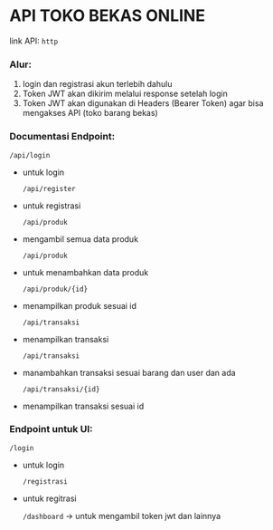# API TOKO BEKAS ONLINE

link API:
`http`

### Alur:

1. login dan registrasi akun terlebih dahulu
2. Token JWT akan dikirim melalui response setelah login
3. Token JWT akan digunakan di Headers (Bearer Token) agar bisa mengakses API (toko barang bekas)

### Documentasi Endpoint:

`/api/login`

- untuk login

  `/api/register`

- untuk registrasi

  `/api/produk`

- mengambil semua data produk

  `/api/produk`

- untuk menambahkan data produk

  `/api/produk/{id}`

- menampilkan produk sesuai id

  `/api/transaksi`

- menampilkan transaksi

  `/api/transaksi`

- manambahkan transaksi sesuai barang dan user dan ada

  `/api/transaksi/{id}`

- menampilkan transaksi sesuai id

### Endpoint untuk UI:

`/login`

- untuk login

  `/registrasi`

- untuk regitrasi

  `/dashboard` -> untuk mengambil token jwt dan lainnya
